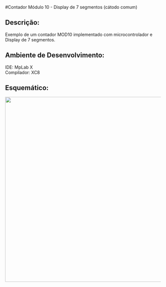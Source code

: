 #Contador Módulo 10 - Display de 7 segmentos (cátodo comum)

## Descrição:
Exemplo de um contador MOD10 implementado com microcontrolador e Display de 7 segmentos.

## Ambiente de Desenvolvimento:
IDE: MpLab X <br>
Compilador: XC8

## Esquemático:

<p align="center">
  <img width="600" heigth="300" src="https://github.com/MarquesNatan/7segment-MOD10_PIC18F4520/blob/main/hardware.png">
</p>
